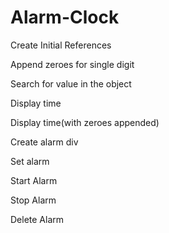 # Alarm-Clock


Create Initial References


Append zeroes for single digit


Search for value in the object


Display time


Display time(with zeroes appended)


Create alarm div


Set alarm

Start Alarm

Stop Alarm

Delete Alarm


